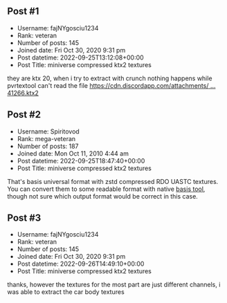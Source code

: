## Post #1
- Username: fajNYgosciu1234
- Rank: veteran
- Number of posts: 145
- Joined date: Fri Oct 30, 2020 9:31 pm
- Post datetime: 2022-09-25T13:12:08+00:00
- Post Title: miniverse compressed ktx2 textures

they are ktx 20, when i try to extract with crunch nothing happens while pvrtextool can't read the file
[https://cdn.discordapp.com/attachments/ ... 41266.ktx2](https://cdn.discordapp.com/attachments/493153150820286464/1023331268869505174/84a41266.ktx2)
## Post #2
- Username: Spiritovod
- Rank: mega-veteran
- Number of posts: 187
- Joined date: Mon Oct 11, 2010 4:44 am
- Post datetime: 2022-09-25T18:47:40+00:00
- Post Title: miniverse compressed ktx2 textures

That's basis universal format with zstd compressed RDO UASTC textures. You can convert them to some readable format with native [basis tool](https://github.com/BinomialLLC/basis_universal), though not sure which output format would be correct in this case.
## Post #3
- Username: fajNYgosciu1234
- Rank: veteran
- Number of posts: 145
- Joined date: Fri Oct 30, 2020 9:31 pm
- Post datetime: 2022-09-26T14:49:10+00:00
- Post Title: miniverse compressed ktx2 textures

thanks, however the textures for the most part are just different channels, i was able to extract the car body textures
